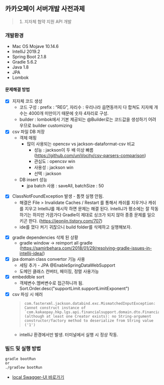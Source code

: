 ## 카카오페이 서버개발 사전과제
> 1. 지자체 협약 지원 API 개발


### 개발환경
- Mac OS Mojave 10.14.6
- IntelliJ 2019.2
- Spring Boot 2.1.8
- Gradle 5.6.2
- Java 1.8
- JPA
- Lombok

#### 문제해결 방법
* [x] 지자체 코드 생성
    * 코드 구성 : prefix : “REG”, 자리수 : 우리나라 읍면동까지 다 합쳐도 지자체 개수는 4000개 미만이기 때문에 숫자 4자리로 구성.
    * builder : lombok에서 기본 제공되는 @Builder로는 코드값을 생성하기 어려우므로 builder customizing
* [x] csv 파일 DB 저장
    * 객체 매핑
        * 많이 사용되는 opencsv vs jackson-dataformat-csv 비교 
            * 성능 : jackson이 두 배 이상 빠름 (https://github.com/uniVocity/csv-parsers-comparison)
            * 관심도 : opencsv win
            * 사용성 : jackson win
            * 선택 : jackson
    * DB insert 성능
        * jpa batch 사용 : saveAll, batchSize : 50
- [x] ClassNotFoundException 발생 - 톰캣 실행 안됨.
    * 해결은 File > Invalidate Caches / Restart 를 통해서 캐쉬를 지우거나 캐쉬를 지우고 IntelliJ를 재시작 하면 문제는 해결 된다.
IntelliJ가 평소에는 잘 작동하기는 하지만 가끔가다 Gradle이 제대로 싱크가 되지 않아 종종 문제를 일으키곤 한다.
(https://jeonjin.tistory.com/707)
    * ide를 껐다 켜기 귀찮으니 build folder를 삭제하고 실행해보자.
* [x] gradle dependencies 삭제 된 상황
    * gradle window -> reimport all gradle (https://samirbehara.com/2018/01/29/resolving-gradle-issues-in-intellij-idea/)
* [x] jpa domain class convertor 기능 사용
    * 세팅 추가 - JPA @EnableSpringDataWebSupport
    * 도메인 클래스 컨버터, 페이징, 정렬 사용가능
* [x] embeddble sort
    * 객체변수.멤버변수로 접근하니까 됨. Sort.Order.desc("supportLimit.supportLimitExponent")
* [x] csv 파싱 시 에러
    > ```
    > com.fasterxml.jackson.databind.exc.MismatchedInputException: Cannot construct instance of `com.kakaopay.hkp.lgs.api.financialsupport.domain.dto.FinancialSupportCsv` (although at least one Creator exists): no String-argument constructor/factory method to deserialize from String value ('1')
    > ```
    * intelliJ 환경에서만 발생. 터미널에서 실행 시 정상 작동. 
  

### 빌드 및 실행 방법
```
gradle bootRun
or
./gradlew bootRun
```

- [local Swagger-UI 바로가기](<http://localhost:8080/swagger-ui.html>)

